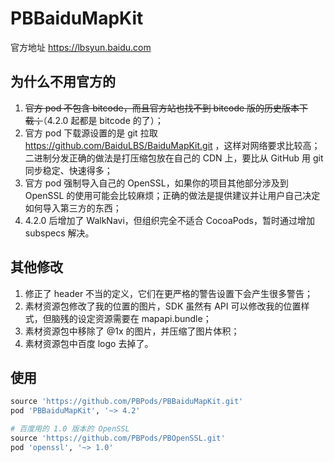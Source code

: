 # PBBaiduMapKit

官方地址 https://lbsyun.baidu.com

## 为什么不用官方的

1. <s>官方 pod 不包含 bitcode，而且官方站也找不到 bitcode 版的历史版本下载；</s>（4.2.0 起都是 bitcode 的了）；
2. 官方 pod 下载源设置的是 git 拉取 https://github.com/BaiduLBS/BaiduMapKit.git ，这样对网络要求比较高；二进制分发正确的做法是打压缩包放在自己的 CDN 上，要比从 GitHub 用 git 同步稳定、快速得多；
3. 官方 pod 强制导入自己的 OpenSSL，如果你的项目其他部分涉及到 OpenSSL 的使用可能会比较麻烦；正确的做法是提供建议并让用户自己决定如何导入第三方的东西；
4. 4.2.0 后增加了 WalkNavi，但组织完全不适合 CocoaPods，暂时通过增加 subspecs 解决。

## 其他修改

1. 修正了 header 不当的定义，它们在更严格的警告设置下会产生很多警告；
2. 素材资源包修改了我的位置的图片，SDK 虽然有 API 可以修改我的位置样式，但脑残的设定资源需要在 mapapi.bundle；
3. 素材资源包中移除了 @1x 的图片，并压缩了图片体积；
4. 素材资源包中百度 logo 去掉了。

## 使用

```ruby
source 'https://github.com/PBPods/PBBaiduMapKit.git'
pod 'PBBaiduMapKit', '~> 4.2'

# 百度用的 1.0 版本的 OpenSSL
source 'https://github.com/PBPods/PBOpenSSL.git'
pod 'openssl', '~> 1.0'
```
